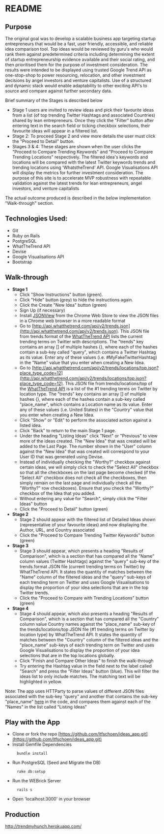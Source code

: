 README
======

Purpose
-------
The original goal was to develop a scalable business app targeting startup entrepreneurs that would be a fast, user friendly, accessible, and reliable idea comparison tool.
Top ideas would be reviewed by guru's who would rank them against predetermined criteria including determining the extent of startup entrepreneurship evidence available and their social rating, and then prioritised them for the purpose of investment consideration.
The results were intended to be displayed using trusted Google Trend API as one-stop-shop to power resourcing, relocation, and other investment decisions by angel investors and venture capitalists. Use of a structured and dynamic stack would enable adaptability to other exciting API's to source and compare against further secondary data.

Brief summary of the Stages is described below
  - Stage 1 users are invited to review ideas and pick their favourite ideas from a list (of top trending Twitter Hashtags and associated Countries) shared by lean entrepreneurs. Once they click the "Filter" button after entering text in the search field or ticking checkbox selections, their favourite ideas will appear in a filtered list.
  - Stage 2: To proceed Stage 2 and view more details the user must click the "Proceed to Detail" button.
  - Stages 3 & 4: These stages are shown when the user clicks the "Proceed to Compare Trending Keywords" and "Proceed to Compare Trending Locations" respectively. The filtered idea's keywords and locations will be compared with the latest Twitter keywords trends and trending locations using 'WhatstheTrend' API. Google Visualisations API will display the metrics for further investment consideration. The purpose of this site is to accelerate MVP robustness with repeatable validation against the latest trends for lean entrepreneurs, angel investors, and venture capitalists

The actual outcome produced is described in the below implementation "Walk-through" section.


Technologies Used:
-------
* Git
* Ruby on Rails
* PostgreSQL
* WhatTheTrend API
* Devise
* Google Visualisations API
* Bootstrap


Walk-through
-------

* **Stage 1**
  - Click "Show Instructions" button (green).
  - Click "Hide" button (grey) to hide the instructions again.
  - Click the Create "New Idea" button (green)
  - Sign Up (if necessary)
  - Install [JSONView](https://chrome.google.com/webstore/detail/jsonview/chklaanhfefbnpoihckbnefhakgolnmc?hl=en) from the Chrome Web Store to view the JSON files in a Chrome web browser in a more readable format
  - Go to [http://api.whatthetrend.com/api/v2/trends.json](http://api.whatthetrend.com/api/v2/trends.json). This JSON file from trends.format of the [WhatTheTrend API](http://api.whatthetrend.com/) lists the current trending terms on Twitter with descriptions. The "trends" key contains an array [] of multiple hashes {}, where each of the hashes contain a sub-key called "query", which contains a Twitter Hashtag as its value. Enter any of these values (i.e. #MyFakeTwitterHashtag) in the "Name" value that you enter when creating a New Idea.
  - Go to [http://api.whatthetrend.com/api/v2/trends/locations/top.json?place_type_code=12](http://api.whatthetrend.com/api/v2/trends/locations/top.json?place_type_code=12). This JSON file from trends/locations/top of the [WhatTheTrend API](http://api.whatthetrend.com/) is a list of the #1 trending terms on Twitter by location type. The "trends" key contains an array [] of multiple hashes {}, where each of the hashes contain a sub-key called "place_name", which contains a Location name as its value. Enter any of these values (i.e. United States) in the "Country" value that you enter when creating a New Idea.
  - Click "Show" or "Edit" to perform the associated action against a listed idea.
  - Click "Back" to return to the main Stage 1 page.
  - Under the heading "Listing Ideas" click "Next" or "Previous" to view more of the ideas created. The "New Idea" that was created will be added to the Last Page. The number shown in the "User" column against the "New Idea" that was created will correspond to your User ID that was generated using Devise.
  - Instead of individually checking the "Worthy?" checkbox against certain ideas, we will simply click to check the "Select All" checkbox so that all the checkboxes on the last page become checked (if the "Select All" checkbox does not check all the checkboxes, then simply remain on the last page and individually check all the "Worthy?" row checkboxes). Ensure that you check the "Worthy?" checkbox of the Idea that you added.
  - Without entering any value for "Search", simply click the "Filter Ideas" button
  - Click the "Proceed to Detail" button (green)
* **Stage 2**
  - Stage 2 should appear with the filtered list of Detailed Ideas shown (representative of your favourite ideas) and now displaying the Author, URL, and Country associated 
  - Click the "Proceed to Compare Trending Twitter Keywords" button (green)
* **Stage 3**
  - Stage 3 should appear, which presents a heading "Results of Comparison", which is a section that has compared all the "Name" column values (Twitter Hashtags) against the "query" sub-key of the trends.format JSON file (current trending terms on Twitter) by WhatTheTrend API. It states the quantity of matches between the "Name" column of the filtered ideas and the "query" sub-keys of each trending term on Twitter and uses Google Visualisations to display the proportion of your idea selections that are in the top Twitter trends.
  - Click the "Proceed to Compare with Trending Locations" button (green)
* **Stage 4**
  - Stage 4 should appear, which also presents a heading "Results of Comparison", which is a section that has compared all the "Country" column value Country names against the "place_name" sub-key of the trends/locations/top JSON file (#1 trending terms on Twitter by location type) by WhatTheTrend API. It states the quantity of matches between the "Country" column of the filtered ideas and the "place_name" sub-keys of each trending term on Twitter and uses Google Visualisations to display the proportion of your idea selections that are in the top locations globally.
  - Click "Finish and Compare Other Ideas" to finish the walk-through
  - Try entering the Hashtag value in the field next to the label called "Search" and press the "Filter Ideas" button (blue). This will filter the ideas list to only include matches. The matching text will be highlighted in yellow.

Note: The app uses HTTParty to parse values of different JSON files associated with the sub-key "query" and another that contains the sub-key "place_name" [here](
https://github.com/ltfschoen/ideas_app/blob/master/app/controllers/ideas_controller.rb#L173) in the code, and compares them against each of the "Names" in the list called "Listing Ideas"


Play with the App
----------
 - Clone or fork the repo [https://github.com/ltfschoen/ideas_app.git](https://github.com/ltfschoen/ideas_app.git)
 - Install Gemfile Dependencies 
   ```
     bundle install
   ```
 - Run PostgreSQL (Seed and Migrate the DB)
   ```
     rake db:setup
   ```
 - Run the WEBrick Server
   ```
     rails s
   ```
 - Open 'localhost:3000' in your browser

Production
----------
http://trendmyhunch.herokuapp.com/
